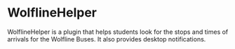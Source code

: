 # WolflineHelper
WolflineHelper is a plugin that helps students look for the stops and times of arrivals for the Wolfline Buses. It also provides desktop notifications.
